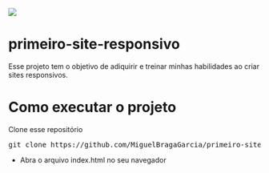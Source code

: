 ![](https://github.com/MiguelBragaGarcia/primeiro-site-responsivo/blob/master/Demonstracao-responsividadde.gif)
# primeiro-site-responsivo
Esse projeto tem o objetivo de adiquirir e treinar minhas habilidades ao criar sites responsivos. 

# Como executar o projeto
Clone esse repositório
<pre>git clone https://github.com/MiguelBragaGarcia/primeiro-site-responsivo.git</pre>

- Abra o arquivo index.html no seu navegador
